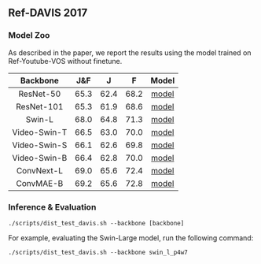 ## Ref-DAVIS 2017

### Model Zoo

As described in the paper, we report the results using the model trained on Ref-Youtube-VOS without finetune.

| Backbone| J&F | J | F | Model | 
| :----: | :----: | :----: | :----: | :----: | 
| ResNet-50 | 65.3 | 62.4 | 68.2 | [model](https://drive.google.com/file/d/1VEgmQgdsV5fIAkb8zcJ2PVb7k_coZqZe/view?usp=sharing) | 
| ResNet-101 | 65.3 | 61.9 | 68.6 | [model](https://drive.google.com/file/d/1SM3SxwJvlENAl6F2vVzc8vtW1jrZiPaq/view?usp=sharing) |
| Swin-L | 68.0 | 64.8 | 71.3 | [model](https://drive.google.com/file/d/1TSoZLADW6JQhOanFn8yV_ZnIOBn1kqh6/view?usp=sharing) |
| Video-Swin-T | 66.5 | 63.0 | 70.0 | [model](https://drive.google.com/file/d/1q9yAJx68UwtGRtjTXECw0dqWPgt2JZnQ/view?usp=sharing) |
| Video-Swin-S | 66.1 | 62.6 | 69.8 | [model](https://drive.google.com/file/d/1-lYh3trE9TcaKtes-ETWUCCalieudg1t/view?usp=sharing) |
| Video-Swin-B | 66.4 | 62.8 | 70.0 | [model](https://drive.google.com/file/d/1_btRlsRMOpwGceKTCeeW5v7S14Zq7LGX/view?usp=sharing) |
| ConvNext-L | 69.0 | 65.6 | 72.4 | [model](https://drive.google.com/file/d/1sYH6JpsqdB0kwW4qkOIcQGAdHsyWyXEL/view?usp=sharing) | 
| ConvMAE-B | 69.2 | 65.6 | 72.8 | [model](https://drive.google.com/file/d/1kC2052ao_49P_ecKWib5oZEQpxeTvRjq/view?usp=sharing) 


### Inference & Evaluation

```
./scripts/dist_test_davis.sh --backbone [backbone]
```

For example, evaluating the Swin-Large model, run the following command:

```
./scripts/dist_test_davis.sh --backbone swin_l_p4w7
```
